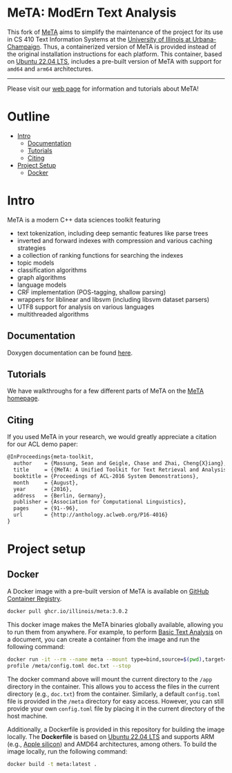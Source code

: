 # MeTA: ModErn Text Analysis

This fork of [MeTA](https://meta-toolkit.org) aims to simplify the maintenance of the project
for its use in CS 410 Text Information Systems at the [University of Illinois at Urbana-Champaign](https://cs.illinois.edu/).
Thus, a containerized version of MeTA is provided instead of the original installation instructions for each platform.
This container, based on [Ubuntu 22.04 LTS](https://hub.docker.com/_/ubuntu/), includes a pre-built version 
of MeTA with support for `amd64` and `arm64` architectures.

---

Please visit our [web page][meta-website] for information and tutorials
about MeTA!

# Outline
- [Intro](#intro)
    - [Documentation](#documentation)
    - [Tutorials](#tutorials)
    - [Citing](#citing)
- [Project Setup](#project-setup)
    - [Docker](#docker)

# Intro

MeTA is a modern C++ data sciences toolkit featuring

- text tokenization, including deep semantic features like parse trees
- inverted and forward indexes with compression and various caching strategies
- a collection of ranking functions for searching the indexes
- topic models
- classification algorithms
- graph algorithms
- language models
- CRF implementation (POS-tagging, shallow parsing)
- wrappers for liblinear and libsvm (including libsvm dataset parsers)
- UTF8 support for analysis on various languages
- multithreaded algorithms

## Documentation

Doxygen documentation can be found [here][doxygen].

## Tutorials

We have walkthroughs for a few different parts of MeTA on the
[MeTA homepage][meta-website].

## Citing

If you used MeTA in your research, we would greatly appreciate a citation for
our ACL demo paper:

```latex
@InProceedings{meta-toolkit,
  author    = {Massung, Sean and Geigle, Chase and Zhai, Cheng{X}iang},
  title     = {{MeTA: A Unified Toolkit for Text Retrieval and Analysis}},
  booktitle = {Proceedings of ACL-2016 System Demonstrations},
  month     = {August},
  year      = {2016},
  address   = {Berlin, Germany},
  publisher = {Association for Computational Linguistics},
  pages     = {91--96},
  url       = {http://anthology.aclweb.org/P16-4016}
}
```

# Project setup

## Docker
A Docker image with a pre-built version of MeTA is available on [GitHub Container Registry](https://github.com/illinois/meta/pkgs/container/meta/).

```bash
docker pull ghcr.io/illinois/meta:3.0.2
```

This docker image makes the MeTA binaries globally available, allowing you to run them from anywhere. For example, to perform [Basic Text Analysis](https://meta-toolkit.org/profile-tutorial.html) on a document, you can create a container from the image and run the following command:

```bash
docker run -it --rm --name meta --mount type=bind,source=$(pwd),target=/app --entrypoint bash ghcr.io/illinois/meta:3.0.2
profile /meta/config.toml doc.txt --stop
```

The docker command above will mount the current directory to the `/app` directory in the container.
This allows you to access the files in the current directory (e.g., `doc.txt`) from the container. Similarly,
a default `config.toml` file is provided in the `/meta` directory for easy access. However, you can still
provide your own `config.toml` file by placing it in the current directory of the host machine.

Additionally, a Dockerfile is provided in this repository for building the image locally.
The **Dockerfile** is based on [Ubuntu 22.04 LTS](https://hub.docker.com/_/ubuntu/) and supports
ARM (e.g., [Apple silicon](https://support.apple.com/en-us/HT211814)) and AMD64 architectures, among others.
To build the image locally, run the following command:

```bash
docker build -t meta:latest .
```

[homebrew]: http://brew.sh
[forum]: https://forum.meta-toolkit.org
[meta-website]: https://meta-toolkit.org
[doxygen]: https://meta-toolkit.org/doxygen/namespaces.html
